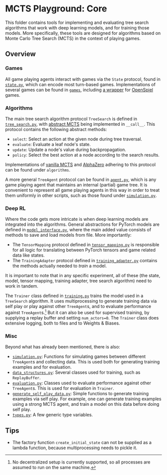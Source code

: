 # MCTS Playground: Core

This folder contains tools for implementing and evaluating tree search algorithms that work with deep learning models, and for training those models. More specifically, these tools are designed for algorithms based on Monte Carlo Tree Search (MCTS) in the context of playing games.

## Overview

### Games

All game playing agents interact with games via the `State` protocol, found in [`state.py`](./state.py), which can encode most turn-based games. Implementations of several games can be found in [`games`](./games/), including [a wrapper](./games/open_spiel_state_wrapper.py) for [OpenSpiel](https://github.com/google-deepmind/open_spiel) games.

### Algorithms

The main tree search algorithm protocol `TreeSearch` is defined in [`tree_search.py`](./tree_search.py), with [abstract MCTS](../docs/algorithms_overview.md) being implemented in `__call__`. This protocol contains the following abstract methods:

- `select`: Select an action at the given node during tree traversal.
- `evaluate`: Evaluate a leaf node's state.
- `update`: Update a node's value during backpropagation.
- `policy`: Select the best action at a node according to the search results.

Implementations of [vanilla MCTS](./algorithms/MCTS.py) and [AlphaZero](./algorithms/AlphaZero.py) adhering to this protocol can be found under `algorithms`.

A more general `TreeAgent` protocol can be found in [`agent.py`](./agent.py), which is any game playing agent that maintains an internal (partial) game tree. It is convenient to represent all game playing agents in this way in order to treat them uniformly in other scripts, such as those found under [`simulation.py`](./agent.py).

### Deep RL

Where the code gets more intricate is when deep learning models are integrated into the algorithms. General abstractions for PyTorch models are defined in [`model_interface.py`](./model_interface.py), where the main added value consists of methods to save and load models from file. More importantly:

- The `TensorMapping` protocol defined in [`tensor_mapping.py`](./tensor_mapping.py) is responsible for all logic for translating between PyTorch tensors and game related data like states.
- The `TrainingAdapter` protocol defined in [`training_adapter.py`](./training_adapter.py) contains the methods actually needed to _train_ a model.

It is important to note that in any specific experiment, all of these (the state, model, tensor mapping, training adapter, tree search algorithm) need to work in tandem.

The `Trainer` class defined in [`training.py`](./training.py) trains the model used in a `TreeSearch` algorithm. It uses multiprocessing to generate training data via self play or play against other `TreeAgent`s, and to evaluate performance against `TreeAgent`s.[^1] But it can also be used for supervised training, by supplying a replay buffer and setting `num_actors=0`. The `Trainer` class does extensive logging, both to files and to Weights & Biases.

[^1]: No decentralized setup is currently supported, so all processes are assumed to run on the same machine.

### Misc

Beyond what has already been mentioned, there is also:

- [`simulation.py`](./simulation.py): Functions for simulating games between different `TreeAgent`s and collecting data. This is used both for generating training examples and for evaluation.
- [`data_structures.py`](./data_structures.py): Several classes used for training, such as `ReplayBuffer`.
- [`evaluation.py`](./evaluation.py): Classes used to evaluate performance against other `TreeAgent`s. This is used for evaluation in `Trainer`.
- [`generate_self_play_data.py`](./generate_self_play_data.py): Simple functions to generate training examples via self play. For example, one can generate training examples using a strong MCTS agent, and train a model on this data before doing self play.
- [`types.py`](./types.py): A few generic type variables.

## Tips

- The factory function `create_initial_state` can not be supplied as a lambda function, because multiprocessing needs to pickle it.

